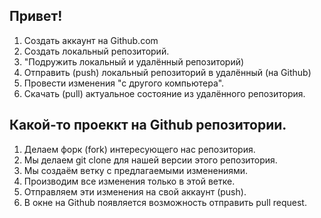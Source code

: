 ## Привет!
 1. Создать аккаунт на Github.com
 2. Создать локальный репозиторий.
 3. "Подружить локальный и удалённый репозиторий)
 4. Отправить (push) локальный репозиторий в удалённый (на Github)
 5. Провести изменения "с другого компьютера".
 6. Скачать (pull) актуальное состояние из удалённого репозитория.

## Какой-то проеккт на Github репозитории.
1. Делаем форк (fork) интересующего нас репозитория.
2. Мы делаем git clone для нашей версии этого репозитория.
3. Мы создаём ветку с предлагаемыми изменениями.
4. Производим все изменения только в этой ветке.
5. Отправляем эти изменения на свой аккаунт (push).
6. В окне на Github появляется возможность отправить pull request.
